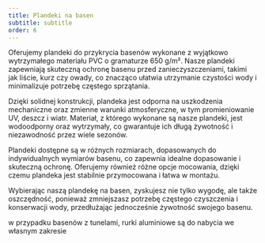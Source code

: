 ```yaml
---
title: Plandeki na basen
subtitle: subtitle
order: 6
---
```


Oferujemy plandeki do przykrycia basenów wykonane z wyjątkowo wytrzymałego
materiału PVC o gramaturze 650 g/m². Nasze plandeki zapewniają skuteczną ochronę
basenu przed zanieczyszczeniami, takimi jak liście, kurz czy owady, co znacząco
ułatwia utrzymanie czystości wody i minimalizuje potrzebę częstego sprzątania.

Dzięki solidnej konstrukcji, plandeka jest odporna na uszkodzenia mechaniczne
oraz zmienne warunki atmosferyczne, w tym promieniowanie UV, deszcz i wiatr.
Materiał, z którego wykonane są nasze plandeki, jest wodoodporny oraz
wytrzymały, co gwarantuje ich długą żywotność i niezawodność przez wiele
sezonów.

Plandeki dostępne są w różnych rozmiarach, dopasowanych do indywidualnych
wymiarów basenu, co zapewnia idealne dopasowanie i skuteczną ochronę. Oferujemy
również różne opcje mocowania, dzięki czemu plandeka jest stabilnie przymocowana
i łatwa w montażu.

Wybierając naszą plandekę na basen, zyskujesz nie tylko wygodę, ale także
oszczędność, ponieważ zmniejszasz potrzebę częstego czyszczenia i konserwacji
wody, przedłużając jednocześnie żywotność swojego basenu.

w przypadku basenów z tunelami, rurki aluminiowe są do nabycia we własnym
zakresie
